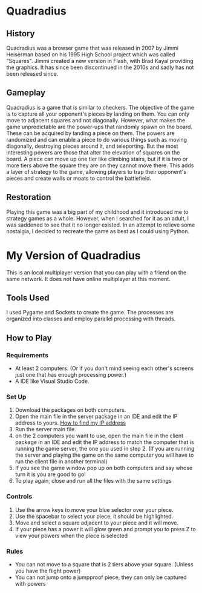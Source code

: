 # Quadradius
## History
Quadradius was a browser game that was released in 2007 by Jimmi Heiserman based on his 1995 High School project which was called "Squares". Jimmi created a new version in Flash, with Brad Kayal providing the graphics. It has since been discontinued in the 2010s and sadly has not been released since.  

## Gameplay
Quadradius is a game that is similar to checkers. The objective of the game is to capture all your opponent's pieces by landing on them. You can only move to adjacent squares and not diagonally. However, what makes the game unpredictable are the power-ups that randomly spawn on the board. These can be acquired by landing a piece on them. The powers are randomized and can enable a piece to do various things such as moving diagonally, destroying pieces around it, and teleporting. But the most interesting powers are those that alter the elevation of squares on the board. A piece can move up one tier like climbing stairs, but if it is two or more tiers above the square they are on they cannot move there. This adds a layer of strategy to the game, allowing players to trap their opponent's pieces and create walls or moats to control the battlefield.

## Restoration
Playing this game was a big part of my childhood and it introduced me to strategy games as a whole. However, when I searched for it as an adult, I was saddened to see that it no longer existed. In an attempt to relieve some nostalgia, I decided to recreate the game as best as I could using Python.

# My Version of Quadradius
This is an local multiplayer version that you can play with a friend on the same network. It does not have online multiplayer at this moment.

## Tools Used
I used Pygame and Sockets to create the game. The processes are organized into classes and employ parallel processing with threads.

## How to Play
### Requirements
- At least 2 computers. (Or if you don't mind seeing each other's screens just one that has enough processing power.)
- A IDE like Visual Studio Code.

### Set Up
1. Download the packages on both computers.
2. Open the main file in the server package in an IDE and edit the IP address to yours. [How to find my IP address](https://www.theverge.com/23351435/ip-address-how-to-find-macos-windows-ios-android-iphone)
3. Run the server main file.
4. on the 2 computers you want to use, open the main file in the client package in an IDE and edit the IP address to match the computer that is running the game server, the one you used in step 2. (If you are running the server and playing the game on the same computer you will have to run the client file in another terminal)
5. If you see the game window pop up on both computers and say whose turn it is you are good to go! 
6. To play again, close and run all the files with the same settings

### Controls
1. Use the arrow keys to move your blue selector over your piece.
2. Use the spacebar to select your piece, it should be highlighted. 
3. Move and select a square adjacent to your piece and it will move. 
4. If your piece has a power it will glow green and prompt you to press Z to view your powers when the piece is selected

### Rules
- You can not move to a square that is 2 tiers above your square. (Unless you have the flight power)
- You can not jump onto a jumpproof piece, they can only be captured with powers